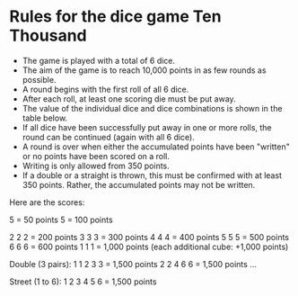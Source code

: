 # Rules for the dice game Ten Thousand

- The game is played with a total of 6 dice.
- The aim of the game is to reach 10,000 points in as few rounds as possible.
- A round begins with the first roll of all 6 dice.
- After each roll, at least one scoring die must be put away.
- The value of the individual dice and dice combinations is shown in the table below.
- If all dice have been successfully put away in one or more rolls, the round can be continued (again with all 6 dice).
- A round is over when either the accumulated points have been "written" or no points have been scored on a roll.
- Writing is only allowed from 350 points.
- If a double or a straight is thrown, this must be confirmed with at least 350 points. Rather, the accumulated points may not be written.

Here are the scores:

5 = 50 points
5 = 100 points

2 2 2 = 200 points
3 3 3 = 300 points
4 4 4 = 400 points
5 5 5 = 500 points
6 6 6 = 600 points
1 1 1 = 1,000 points
(each additional cube: +1,000 points)

Double (3 pairs):
1 1 2 3 3 = 1,500 points
2 2 4 6 6 = 1,500 points
…

Street (1 to 6):
1 2 3 4 5 6 = 1,500 points

